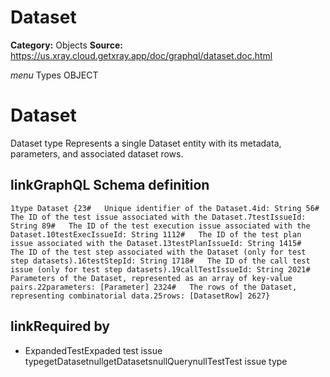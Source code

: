 # Dataset

**Category:** Objects
**Source:** https://us.xray.cloud.getxray.app/doc/graphql/dataset.doc.html

*menu* Types OBJECT
 # Dataset
 Dataset type
Represents a single Dataset entity with its metadata, parameters, and associated dataset rows.

## linkGraphQL Schema definition
 `1type Dataset {23#   Unique identifier of the Dataset.4id: String 56#   The ID of the test issue associated with the Dataset.7testIssueId: String 89#   The ID of the test execution issue associated with the Dataset.10testExecIssueId: String 1112#   The ID of the test plan issue associated with the Dataset.13testPlanIssueId: String 1415#   The ID of the test step associated with the Dataset (only for test step datasets).16testStepId: String 1718#   The ID of the call test issue (only for test step datasets).19callTestIssueId: String 2021#   Parameters of the Dataset, represented as an array of key-value pairs.22parameters: [Parameter] 2324#   The rows of the Dataset, representing combinatorial data.25rows: [DatasetRow] 2627}`
## linkRequired by
 - ExpandedTestExpaded test issue typegetDatasetnullgetDatasetsnullQuerynullTestTest issue type